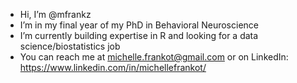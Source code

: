 - Hi, I’m @mfrankz
- I’m in my final year of my PhD in Behavioral Neuroscience 
- I’m currently building expertise in R and looking for a data science/biostatistics job
- You can reach me at michelle.frankot@gmail.com or on LinkedIn: https://www.linkedin.com/in/michellefrankot/

<!---
mfrankz/mfrankz is a ✨ special ✨ repository because its `README.md` (this file) appears on your GitHub profile.
You can click the Preview link to take a look at your changes.
--->
